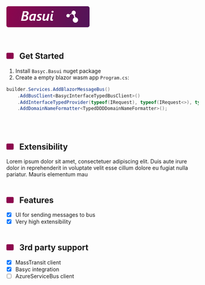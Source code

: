 
<br><br>
[![BasuiLogo](https://github.com/BasycOpenSource/Basui/blob/main/README-Files/BasuiLogo.png)](#)

<br>

[![](https://github.com/BasycOpenSource/Basui/blob/main/README-Files/HeadingLeft.png)](#) Get Started
----
1. Install <code>Basyc.Basui</code> nuget package
2. Create a empty blazor wasm app <code>Program.cs</code>:
```c#
builder.Services.AddBlazorMessageBus()
    .AddBusClient<BasycInterfaceTypedBusClient>()
    .AddInterfaceTypedProvider(typeof(IRequest), typeof(IRequest<>), typeof(CreateCustomerCommand).Assembly)
    .AddDomainNameFormatter<TypedDDDDomainNameFormatter>();
```
<br><br>
[![](https://github.com/BasycOpenSource/Basui/blob/main/README-Files/HeadingLeft.png)](#) Extensibility
----
Lorem ipsum dolor sit amet, consectetuer adipiscing elit. Duis aute irure dolor in reprehenderit in voluptate velit esse cillum dolore eu fugiat nulla pariatur. Mauris elementum mau
<br><br>

[![](https://github.com/BasycOpenSource/Basui/blob/main/README-Files/HeadingLeft.png)](#) Features
----
- [x] UI for sending messages to bus
- [x] Very high extensibility
<br><br>

[![](https://github.com/BasycOpenSource/Basui/blob/main/README-Files/HeadingLeft.png)](#) 3rd party support
----
- [x] MassTransit client
- [x] Basyc integration
- [ ] AzureServiceBus client
<br><br>
